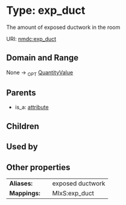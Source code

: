 
# Type: exp_duct


The amount of exposed ductwork in the room

URI: [nmdc:exp_duct](https://microbiomedata/meta/exp_duct)


## Domain and Range

None ->  <sub>OPT</sub> [QuantityValue](QuantityValue.md)

## Parents

 *  is_a: [attribute](attribute.md)

## Children


## Used by


## Other properties

|  |  |  |
| --- | --- | --- |
| **Aliases:** | | exposed ductwork |
| **Mappings:** | | MIxS:exp_duct |

